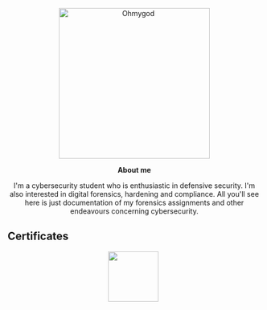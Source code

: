 <p align="center">
<img src="https://64.media.tumblr.com/7f14051fbad60afd6f1e132b303f7923/502b7b91588a711e-2d/s1280x1920/41b264db952b76a0122315e0ec5c052359320016.png" alt="Ohmygod" width="300"/>
</p>


<p align="center">
<b>About me</font></b>
</p>


<p align="center">I'm a cybersecurity student who is enthusiastic in defensive security. I'm also interested in digital forensics, hardening and compliance.
All you'll see here is just documentation of my forensics assignments and other endeavours concerning cybersecurity.</p>

## Certificates 
<p align="center">
  <a href="[https://training.fortinet.com/local/staticpage/view.php?page=nse_1](https://training.fortinet.com/local/staticpage/view.php?page=library_getting-started-in-cybersecurity)" target="_blank"><img src="[https://www.insoftservices.uk/wp-content/uploads/2022/01/NSE1-Certification.png](https://training.fortinet.com/pluginfile.php/2226724/block_html/content/NSE-exam-getting-started-cybersecurity-v2.0.png)" width="100" height="100"></a>&nbsp;
</p>
